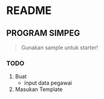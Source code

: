 # README

## PROGRAM SIMPEG

> Gunakan sample untuk starter!

### TODO
1. Buat 
    * input data pegawai
2. Masukan Template